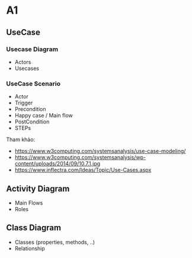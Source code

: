 # A1

## UseCase

### Usecase Diagram
- Actors
- Usecases
  
### UseCase Scenario
- Actor
- Trigger
- Precondition
- Happy case / Main flow
- PostCondition
- STEPs
  
Tham khảo:  
- https://www.w3computing.com/systemsanalysis/use-case-modeling/   
- https://www.w3computing.com/systemsanalysis/wp-content/uploads/2014/09/10.7.1.jpg  
- https://www.inflectra.com/Ideas/Topic/Use-Cases.aspx  



## Activity Diagram
- Main Flows
- Roles

  
## Class Diagram
- Classes (properties, methods, ..)
- Relationship
